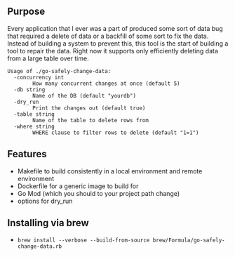 ## Purpose

Every application that I ever was a part of produced some sort of data bug that required a delete of data or a backfill of some sort to fix the data. Instead of building a system to prevent this, this tool is the start of building a tool to repair the data. Right now it supports only efficiently deleting data from a large table over time.

```
Usage of ./go-safely-change-data:
  -concurrency int
    	How many concurrent changes at once (default 5)
  -db string
    	Name of the DB (default "yourdb")
  -dry_run
    	Print the changes out (default true)
  -table string
    	Name of the table to delete rows from
  -where string
    	WHERE clause to filter rows to delete (default "1=1")
```

## Features
* Makefile to build consistently in a local environment and remote environment
* Dockerfile for a generic image to build for
* Go Mod (which you should to your project path change)
* options for dry_run

## Installing via brew
* `brew install --verbose --build-from-source brew/Formula/go-safely-change-data.rb`
